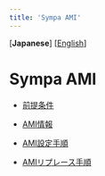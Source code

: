 ```yaml
---
title: 'Sympa AMI'
---
```


\[**Japanese**\]
\[[English](en.md)\]


Sympa AMI
=========

* [前提条件](ja/prerequisites.md)

* [AMI情報](info.md)

* [AMI設定手順](ja/setup.md)

* [AMIリプレース手順](ja/replace.md)


